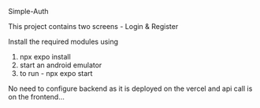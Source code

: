 Simple-Auth

This project contains two screens - Login & Register

Install the required modules using
1. npx expo install
2. start an android emulator
3. to run - npx expo start

No need to configure backend as it is deployed on the vercel and api call is on the frontend...
